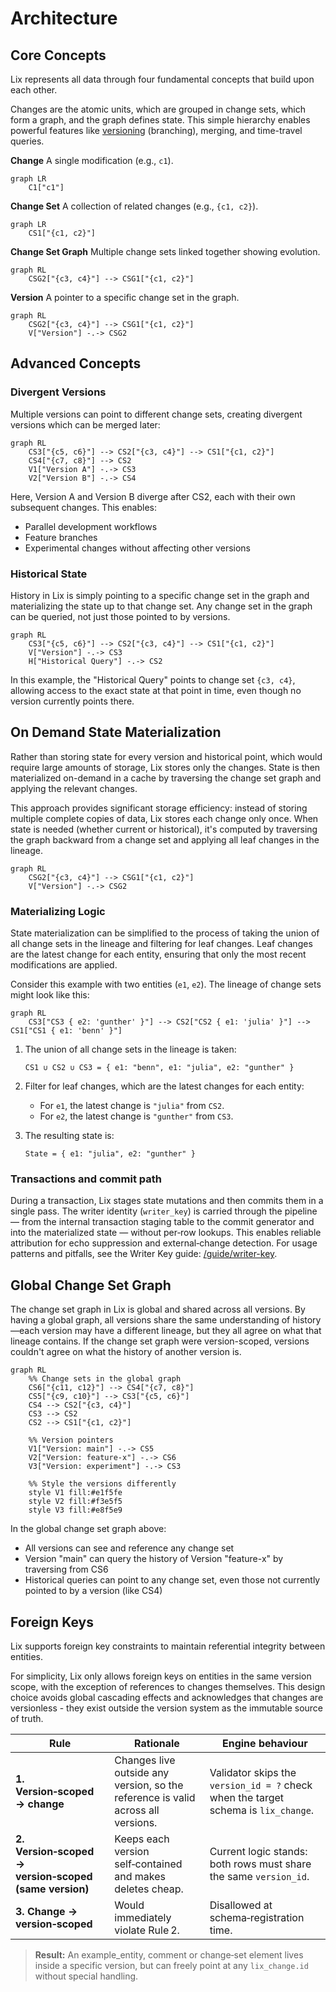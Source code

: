 # Architecture

## Core Concepts

Lix represents all data through four fundamental concepts that build upon each other.

Changes are the atomic units, which are grouped in change sets, which form a graph, and the graph defines state. This simple hierarchy enables powerful features like [versioning](./versions.mdx) (branching), merging, and time-travel queries.

**Change** A single modification (e.g., `c1`).

```mermaid
graph LR
    C1["c1"]
```

**Change Set** A collection of related changes (e.g., `{c1, c2}`).

```mermaid
graph LR
    CS1["{c1, c2}"]
```

**Change Set Graph** Multiple change sets linked together showing evolution.

```mermaid
graph RL
    CSG2["{c3, c4}"] --> CSG1["{c1, c2}"]
```

**Version** A pointer to a specific change set in the graph.

```mermaid
graph RL
    CSG2["{c3, c4}"] --> CSG1["{c1, c2}"]
    V["Version"] -.-> CSG2
```

## Advanced Concepts

### Divergent Versions

Multiple versions can point to different change sets, creating divergent versions which can be merged later:

```mermaid
graph RL
    CS3["{c5, c6}"] --> CS2["{c3, c4}"] --> CS1["{c1, c2}"]
    CS4["{c7, c8}"] --> CS2
    V1["Version A"] -.-> CS3
    V2["Version B"] -.-> CS4
```

Here, Version A and Version B diverge after CS2, each with their own subsequent changes. This enables:

- Parallel development workflows
- Feature branches
- Experimental changes without affecting other versions

### Historical State

History in Lix is simply pointing to a specific change set in the graph and materializing the state up to that change set. Any change set in the graph can be queried, not just those pointed to by versions.

```mermaid
graph RL
    CS3["{c5, c6}"] --> CS2["{c3, c4}"] --> CS1["{c1, c2}"]
    V["Version"] -.-> CS3
    H["Historical Query"] -.-> CS2
```

In this example, the "Historical Query" points to change set `{c3, c4}`, allowing access to the exact state at that point in time, even though no version currently points there.

## On Demand State Materialization

Rather than storing state for every version and historical point, which would require large amounts of storage, Lix stores only the changes. State is then materialized on-demand in a cache by traversing the change set graph and applying the relevant changes.

This approach provides significant storage efficiency: instead of storing multiple complete copies of data, Lix stores each change only once. When state is needed (whether current or historical), it's computed by traversing the graph backward from a change set and applying all leaf changes in the lineage.

```mermaid
graph RL
    CSG2["{c3, c4}"] --> CSG1["{c1, c2}"]
    V["Version"] -.-> CSG2
```

### Materializing Logic

State materialization can be simplified to the process of taking the union of all change sets in the lineage and filtering for leaf changes. Leaf changes are the latest change for each entity, ensuring that only the most recent modifications are applied.

Consider this example with two entities (`e1`, `e2`). The lineage of change sets might look like this:

```mermaid
graph RL
    CS3["CS3 { e2: 'gunther' }"] --> CS2["CS2 { e1: 'julia' }"] --> CS1["CS1 { e1: 'benn' }"]
```

1. The union of all change sets in the lineage is taken:

   `CS1 ∪ CS2 ∪ CS3 = { e1: "benn", e1: "julia", e2: "gunther" }`

2. Filter for leaf changes, which are the latest changes for each entity:
   - For `e1`, the latest change is `"julia"` from `CS2`.
   - For `e2`, the latest change is `"gunther"` from `CS3`.

3. The resulting state is:

   `State = { e1: "julia", e2: "gunther" }`

### Transactions and commit path

During a transaction, Lix stages state mutations and then commits them in a single pass. The writer identity (`writer_key`) is carried through the pipeline — from the internal transaction staging table to the commit generator and into the materialized state — without per‑row lookups. This enables reliable attribution for echo suppression and external‑change detection. For usage patterns and pitfalls, see the Writer Key guide: [/guide/writer-key](/guide/writer-key).

## Global Change Set Graph

The change set graph in Lix is global and shared across all versions. By having a global graph, all versions share the same understanding of history—each version may have a different lineage, but they all agree on what that lineage contains. If the change set graph were version-scoped, versions couldn't agree on what the history of another version is.

```mermaid
graph RL
    %% Change sets in the global graph
    CS6["{c11, c12}"] --> CS4["{c7, c8}"]
    CS5["{c9, c10}"] --> CS3["{c5, c6}"]
    CS4 --> CS2["{c3, c4}"]
    CS3 --> CS2
    CS2 --> CS1["{c1, c2}"]

    %% Version pointers
    V1["Version: main"] -.-> CS5
    V2["Version: feature-x"] -.-> CS6
    V3["Version: experiment"] -.-> CS3

    %% Style the versions differently
    style V1 fill:#e1f5fe
    style V2 fill:#f3e5f5
    style V3 fill:#e8f5e9
```

In the global change set graph above:

- All versions can see and reference any change set
- Version "main" can query the history of Version "feature-x" by traversing from CS6
- Historical queries can point to any change set, even those not currently pointed to by a version (like CS4)

## Foreign Keys

Lix supports foreign key constraints to maintain referential integrity between entities.

For simplicity, Lix only allows foreign keys on entities in the same version scope, with the exception of references to changes themselves. This design choice avoids global cascading effects and acknowledges that changes are versionless - they exist outside the version system as the immutable source of truth.

| Rule                                                  | Rationale                                                                        | Engine behaviour                                                                   |
| ----------------------------------------------------- | -------------------------------------------------------------------------------- | ---------------------------------------------------------------------------------- |
| **1. Version‑scoped → change**                        | Changes live outside any version, so the reference is valid across all versions. | Validator skips the `version_id = ?` check when the target schema is `lix_change`. |
| **2. Version‑scoped → version‑scoped (same version)** | Keeps each version self‑contained and makes deletes cheap.                       | Current logic stands: both rows must share the same `version_id`.                  |
| **3. Change → version‑scoped**                        | Would immediately violate Rule 2.                                                | Disallowed at schema‑registration time.                                            |

> **Result:** An example_entity, comment or change‑set element lives inside a specific version, but can freely point at any `lix_change.id` without special handling.
